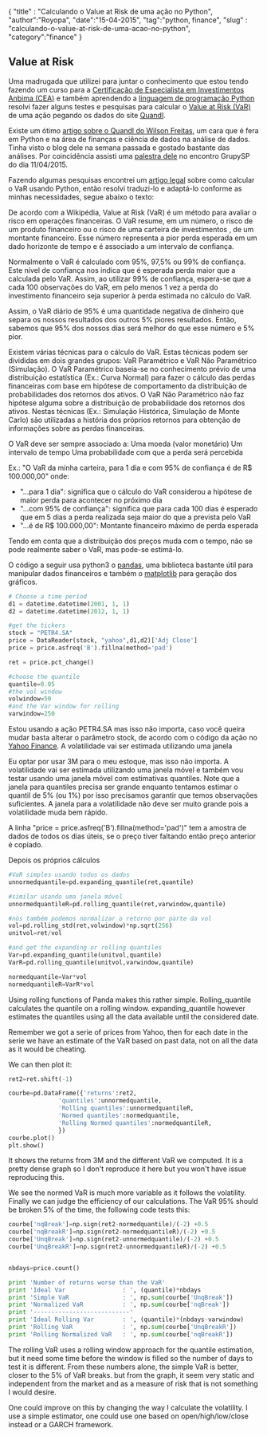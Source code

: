 {
"title" : "Calculando o Value at Risk de uma ação no Python",
"author":"Royopa",
"date":"15-04-2015",
"tag":"python, finance",
"slug" : "calculando-o-value-at-risk-de-uma-acao-no-python",
"category":"finance"
}

Value at Risk
-------------

Uma madrugada que utilizei para juntar o conhecimento que estou tendo fazendo um curso para a [Certificação de Especialista em Investimentos Anbima (CEA)](http://certificacao.anbid.com.br/cea.asp) e também aprendendo a [linguagem de programação Python](https://www.python.org/) resolvi fazer alguns testes e pesquisas para calcular o [Value at Risk (VaR)](http://pt.wikipedia.org/wiki/Value_at_Risk) de uma ação pegando os dados do site [Quandl](https://www.quandl.com/).

Existe um ótimo [artigo sobre o Quandl do Wilson Freitas](http://wilsonfreitas.github.io/posts/2014-03/quandl-uma-otima-forma-de-obter-dados-estruturados-em-python.html), um cara que é fera em Python e na área de finanças e ciência de dados na análise de dados. Tinha visto o blog dele na semana passada e gostado bastante das análises. Por coincidência assisti uma [palestra dele](http://www.slideshare.net/wfreitas/analise-dos-campeoes-da-corrida-de-sao-silvestre-com-python) no encontro GrupySP do dia 11/04/2015.

Fazendo algumas pesquisas encontrei um [artigo legal](http://gosmej1977.blogspot.com.br/2013/06/value-at-risk.html) sobre como calcular o VaR usando Python, então resolvi traduzi-lo e adaptá-lo conforme as minhas necessidades, segue abaixo o texto:

De acordo com a Wikipédia, Value at Risk (VaR) é um método para avaliar o risco em operações financeiras. O VaR resume, em um número, o risco de um produto financeiro ou o risco de uma carteira de investimentos , de um montante financeiro. Esse número representa a pior perda esperada em um dado horizonte de tempo e é associado a um intervalo de confiança. 

Normalmente o VaR é calculado com 95%, 97,5% ou 99% de confiança. Este nível de confiança nos indica que é esperada perda maior que a calculada pelo VaR. Assim, ao utilizar 99% de confiança, espera-se que a cada 100 observações do VaR, em pelo menos 1 vez a perda do investimento financeiro seja superior à perda estimada no cálculo do VaR.

Assim, o VaR diário de 95% é uma quantidade negativa de dinheiro que separa os nossos resultados dos outros 5% piores resultados. Então, sabemos que 95% dos nossos dias será melhor do que esse número e 5% pior.

Existem várias técnicas para o cálculo do VaR. Estas técnicas podem ser divididas em dois grandes grupos: VaR Paramétrico e VaR Não Paramétrico (Simulação). O VaR Paramétrico baseia-se no conhecimento prévio de uma distribuição estatística (Ex.: Curva Normal) para fazer o cálculo das perdas financeiras com base em hipótese de comportamento da distribuição de probabilidades dos retornos dos ativos. O VaR Não Paramétrico não faz hipótese alguma sobre a distribuição de probabilidade dos retornos dos ativos. Nestas técnicas (Ex.: Simulação Histórica, Simulação de Monte Carlo) são utilizadas a história dos próprios retornos para obtenção de informações sobre as perdas financeiras.

O VaR deve ser sempre associado a:
    Uma moeda (valor monetário)
    Um intervalo de tempo
    Uma probabilidade com que a perda será percebida


Ex.: "O VaR da minha carteira, para 1 dia e com 95% de confiança é de R$ 100.000,00" onde:

- "...para 1 dia": significa que o cálculo do VaR considerou a hipótese de maior perda para acontecer no próximo dia
- "...com 95% de confiança": significa que para cada 100 dias é esperado que em 5 dias a perda realizada seja maior do que a prevista pelo VaR
- "...é de R$ 100.000,00": Montante financeiro máximo de perda esperada

Tendo em conta que a distribuição dos preços muda com o tempo, não se pode realmente saber o VaR, mas pode-se estimá-lo.

O código a seguir usa python3 o [pandas](http://pandas.pydata.org/), uma biblioteca bastante útil para manipular dados financeiros e também o [matplotlib](http://matplotlib.org/) para geração dos gráficos.

 ```python
# Choose a time period 
d1 = datetime.datetime(2001, 1, 1)
d2 = datetime.datetime(2012, 1, 1)

#get the tickers
stock = "PETR4.SA"
price = DataReader(stock, "yahoo",d1,d2)['Adj Close']
price = price.asfreq('B').fillna(method='pad')

ret = price.pct_change()

#choose the quantile
quantile=0.05
#the vol window
volwindow=50
#and the Var window for rolling 
varwindow=250
```

Estou usando a ação PETR4.SA mas isso não importa, caso você queira mudar basta alterar o parâmetro stock, de acordo com o código da ação no [Yahoo Finance](http://finance.yahoo.com/). A volatilidade vai ser estimada utilizando uma janela 


Eu optar por usar 3M para o meu estoque, mas isso não importa. A volatilidade vai ser estimada utilizando uma janela móvel e também vou testar usando uma janela móvel com estimativas quantiles.
Note que a janela para quantiles precisa ser grande enquanto tentamos estimar o quantil de 5% (ou 1%) por isso precisamos garantir que temos observações suficientes.
A janela para a volatilidade não deve ser muito grande pois a volatilidade muda bem rápido.

A linha "price = price.asfreq('B').fillna(method='pad')" tem a amostra de dados de todos os dias úteis, se o preço tiver faltando então preço anterior é copiado.

Depois os próprios cálculos
```python
#VaR simples usando todos os dados
unnormedquantile=pd.expanding_quantile(ret,quantile)

#similar usando uma janela móvel
unnormedquantileR=pd.rolling_quantile(ret,varwindow,quantile)

#nós também podemos normalizar o retorno por parte da vol
vol=pd.rolling_std(ret,volwindow)*np.sqrt(256)
unitvol=ret/vol

#and get the expanding or rolling quantiles
Var=pd.expanding_quantile(unitvol,quantile)
VarR=pd.rolling_quantile(unitvol,varwindow,quantile)

normedquantile=Var*vol
normedquantileR=VarR*vol
```

Using rolling functions of Panda makes this rather simple. Rolling_quantile calculates the quantile on a rolling window. expanding_quantile however estimates the quantiles using all the data available until the considered date.

Remember we got a serie of prices from Yahoo, then for each date in the serie we have an estimate of the VaR based on past data, not on all the data as it would be cheating.

We can then plot it: 

```python
ret2=ret.shift(-1)

courbe=pd.DataFrame({'returns':ret2,
              'quantiles':unnormedquantile,
              'Rolling quantiles':unnormedquantileR,
              'Normed quantiles':normedquantile,
              'Rolling Normed quantiles':normedquantileR,
              })
courbe.plot()
plt.show()
```

It shows the returns from 3M and the different VaR we computed. 
It is a pretty dense graph so I don't reproduce it here but you won't have issue reproducing this.

We see the normed VaR is much more variable as it follows the volatility. Finally we can judge the efficiency of our calculations. The VaR 95% should be broken 5% of the time, the following code tests this:

```python
courbe['nqBreak']=np.sign(ret2-normedquantile)/(-2) +0.5
courbe['nqBreakR']=np.sign(ret2-normedquantileR)/(-2) +0.5
courbe['UnqBreak']=np.sign(ret2-unnormedquantile)/(-2) +0.5
courbe['UnqBreakR']=np.sign(ret2-unnormedquantileR)/(-2) +0.5


nbdays=price.count()

print 'Number of returns worse than the VaR'
print 'Ideal Var                : ', (quantile)*nbdays
print 'Simple VaR               : ', np.sum(courbe['UnqBreak'])
print 'Normalized VaR           : ', np.sum(courbe['nqBreak'])
print '---------------------------'
print 'Ideal Rolling Var        : ', (quantile)*(nbdays-varwindow)
print 'Rolling VaR              : ', np.sum(courbe['UnqBreakR'])
print 'Rolling Normalized VaR   : ', np.sum(courbe['nqBreakR'])
```

The rolling VaR uses a rolling window approach for the quantile estimation, but it need some time before the window is filled so the number of days to test it is different. From these numbers alone, the simple VaR is better, closer to the 5% of VaR breaks. but from the graph, it seem very static and independent from the market and as a measure of risk that is not something I would desire.

One could improve on this by changing the way I calculate the volatility. I use a simple estimator, one could use one based on open/high/low/close instead or a GARCH framework.
